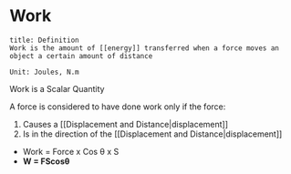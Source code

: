 # Work
```ad-note
title: Definition
Work is the amount of [[energy]] transferred when a force moves an object a certain amount of distance

Unit: Joules, N.m
```

Work is a Scalar Quantity

A force is considered to have done work only if the force:
1. Causes a [[Displacement and Distance|displacement]]
2. Is in the direction of the [[Displacement and Distance|displacement]]
- Work = Force x Cos θ x S
- **W = FScosθ**


